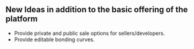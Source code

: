 ## New Ideas in addition to the basic offering of the platform

- Provide private and public sale options for sellers/developers.
- Provide editable bonding curves.
